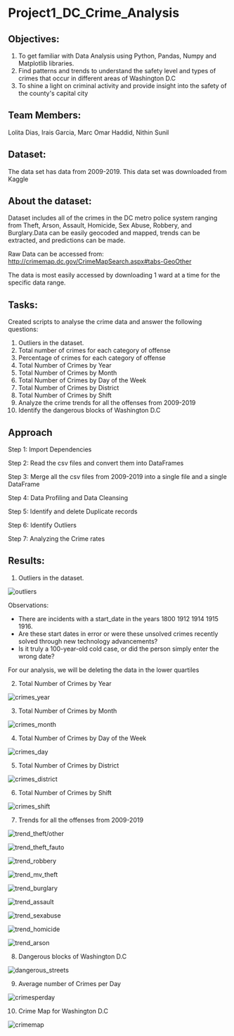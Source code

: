 # Project1_DC_Crime_Analysis

## Objectives:

1. To get familiar with Data Analysis using Python, Pandas, Numpy and Matplotlib libraries.
2. Find patterns and trends to understand the safety level and types of crimes that occur in different areas of Washington D.C
3. To shine a light on criminal activity and provide insight into the safety of the county's capital city

## Team Members:
Lolita Dias, Irais Garcia, Marc Omar Haddid, Nithin Sunil

## Dataset:
The data set has data from 2009-2019. This data set was downloaded from Kaggle

## About the dataset:

Dataset includes all of the crimes in the DC metro police system ranging from Theft, Arson, Assault, Homicide, Sex Abuse, Robbery, and Burglary.Data can be easily geocoded and mapped, trends can be extracted, and predictions can be made.

Raw Data can be accessed from: http://crimemap.dc.gov/CrimeMapSearch.aspx#tabs-GeoOther

The data is most easily accessed by downloading 1 ward at a time for the specific data range.

## Tasks:

Created scripts to analyse the crime data and answer the following questions:

1. Outliers in the dataset.
2. Total number of crimes for each category of offense
3. Percentage of crimes for each category of offense
4. Total Number of Crimes by Year
5. Total Number of Crimes by Month
6. Total Number of Crimes by Day of the Week
7. Total Number of Crimes by District
8. Total Number of Crimes by Shift
9. Analyze the crime trends for all the offenses from 2009-2019
10. Identify the dangerous blocks of Washington D.C

## Approach

Step 1: Import Dependencies

Step 2: Read the csv files and convert them into DataFrames

Step 3: Merge all the csv files from 2009-2019 into a single file and a single DataFrame

Step 4: Data Profiling and Data Cleansing

Step 5: Identify and delete Duplicate records

Step 6: Identify Outliers

Step 7: Analyzing the Crime rates

## Results:
1. Outliers in the dataset.

![outliers](Images/Outliers.png)

Observations: 
* There are incidents with a start_date in the years 1800 1912 1914 1915 1916. 
* Are these start dates in error or were these unsolved crimes recently solved through new technology advancements?
* Is it truly a 100-year-old cold case, or did the person simply enter the wrong date?

For our analysis, we will be deleting the data in the lower quartiles

2. Total Number of Crimes by Year

![crimes_year](Images/crimes_year.png)

3. Total Number of Crimes by Month

![crimes_month](Images/crimes_month.png)

4. Total Number of Crimes by Day of the Week

![crimes_day](Images/crimes_day.png)

5. Total Number of Crimes by District

![crimes_district](Images/crimes_district.png)

6. Total Number of Crimes by Shift

![crimes_shift](Images/crimes_shift.png)

7. Trends for all the offenses from 2009-2019

![trend_theft/other](Images/trend_theft_other.png)

![trend_theft_fauto](Images/trend_theft_auto.png)

![trend_robbery](Images/trend_robbery.png)

![trend_mv_theft](Images/trend_theft_vehicle.png)

![trend_burglary](Images/trend_burglary.png)

![trend_assault](Images/trend_assault.png)

![trend_sexabuse](Images/trend_abuse.png)

![trend_homicide](Images/trend_homicide.png)

![trend_arson](Images/trend_arson.png)

8. Dangerous blocks of Washington D.C

![dangerous_streets](Images/dangerous_streets.png)

9. Average number of Crimes per Day

![crimesperday](Images/avg_crime_day.png)

10. Crime Map for Washington D.C

![crimemap](Images/density.png)







